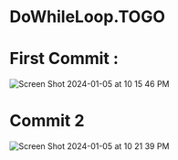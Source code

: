 # DoWhileLoop.TOGO
<h1> First Commit : </h1>

![Screen Shot 2024-01-05 at 10 15 46 PM](https://github.com/White-OvO/DoWhileLoop.TOGO/assets/120700219/57f588bf-96fe-47cf-b3e6-d24fd7b70f7e)

<h1> Commit 2 </h1>

![Screen Shot 2024-01-05 at 10 21 39 PM](https://github.com/White-OvO/DoWhileLoop.TOGO/assets/120700219/43d6b638-48aa-46cf-8ea6-8061b100d2ec)
